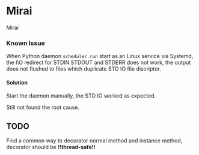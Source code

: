 # Mirai
Mirai


### Known Issue
When Python daemon `scheduler.run` start as an Linux service via Systemd, the I\O redirect for STDIN STDOUT and STDERR does not work, the output does not flushed to files which duplicate STD IO file discriptor.

#### Solution
Start the daemon manually, the STD IO worked as expected.

Still not found the root cause.


## TODO
Find a common way to decorator normal method and instance method, decorator should be **!!thread-safe!!**
